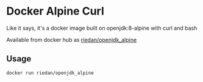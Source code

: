 # Docker Alpine Curl

Like it says, it's a docker image built on openjdk:8-alpine with curl and bash

Available from docker hub as [riedan/openjdk_alpine](https://hub.docker.com/r/riedan/openjdk_alpine)

## Usage

    docker run riedan/openjdk_alpine
